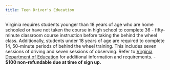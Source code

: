 ```yaml
---
title: Teen Driver's Education
---
```

Virginia requires students younger than 18 years of age who are home schooled or have not taken the course in high school to complete 36 - fifty-minute classroom course instruction before taking the behind the wheel class. Additionally, students under 18 years of age are required to complete 14, 50-minute periods of behind the wheel training. This includes seven sessions of driving and seven sessions of observing. Refer to [Virginia Department of Education](http://www.doe.virginia.gov/instruction/driver_education/index.shtml) for additional information and requirements. - **$100 non-refundable due at time of sign up.**